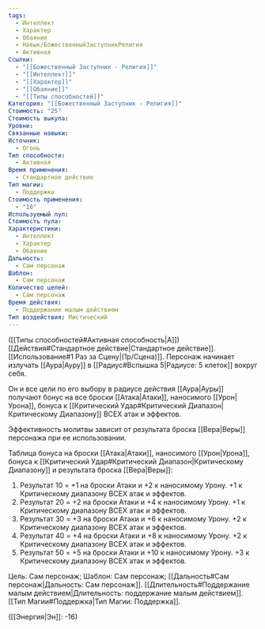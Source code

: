 ```yaml
---
tags:
  - Интеллект
  - Характер
  - Обаяние
  - Навык/БожественныйЗаступникРелигия
  - Активная
Ссылки:
  - "[[Божественный Заступник - Религия]]"
  - "[[Интеллект]]"
  - "[[Характер]]"
  - "[[Обаяние]]"
  - "[[Типы способностей]]"
Категория: "[[Божественный Заступник - Религия]]"
Стоимость: "25"
Стоимость выкупа: 
Уровни: 
Связанные навыки: 
Источник:
  - Огонь
Тип способности:
  - Активная
Время применения:
  - Стандартное действие
Тип магии:
  - Поддержка
Стоимость применения:
  - "16"
Используемый пул: 
Стоимость пула: 
Характеристики:
  - Интеллект
  - Характер
  - Обаяние
Дальность:
  - Сам персонаж
Шаблон:
  - Сам персонаж
Количество целей:
  - Сам персонаж
Время действия:
  - Поддержание малым действием
Тип воздействия: Мистический
---
```

([[Типы способностей#Активная способность|А]]) [[Действия#Стандартное действие|Стандартное действие]]. [[Использование#1 Раз за Сцену|(1р/Сцена)]]. Персонаж начинает излучать [[Аура|Ауру]] в [[Радиус#Вспышка 5|Радиусе: 5 клеток]] вокруг себя. 

Он и все цели по его выбору в радиусе действия [[Аура|Ауры]] получают бонус на все броски [[Атака|Атаки]], наносимого [[Урон|Урона]], бонуса к [[Критический Удар#Критический Диапазон|Критическому Диапазону]] ВСЕХ атак и эффектов. 

Эффективность молитвы зависит от результата броска [[Вера|Веры]] персонажа при ее использовании. 

Таблица бонуса на броски [[Атака|Атаки]], наносимого [[Урон|Урона]], бонуса к [[Критический Удар#Критический Диапазон|Критическому Диапазону]] и результата броска [[Вера|Веры]]:

1. Результат 10 = +1 на броски Атаки и +2 к наносимому Урону. +1 к Критическому диапазону ВСЕХ атак и эффектов.  
2. Результат 20 = +2 на броски Атаки и +4 к наносимому Урону. +1 к Критическому диапазону ВСЕХ атак и эффектов.  
3. Результат 30 = +3 на броски Атаки и +6 к наносимому Урону. +2 к Критическому диапазону ВСЕХ атак и эффектов.  
4. Результат 40 = +4 на броски Атаки и +8 к наносимому Урону. +2 к Критическому диапазону ВСЕХ атак и эффектов.  
5. Результат 50 = +5 на броски Атаки и +10 к наносимому Урону. +3 к Критическому диапазону ВСЕХ атак и эффектов.  

Цель: Сам персонаж; Шаблон: Сам персонаж; [[Дальность#Сам персонаж|Дальность: Сам персонаж]]. [[Длительность#Поддержание малым действием|Длительность: поддержание малым действием]]. [[Тип Магии#Поддержка|Тип Магии: Поддержка]].

([[Энергия|Эн]]: -16)